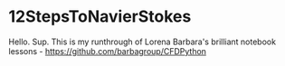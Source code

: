 # 12StepsToNavierStokes
Hello. Sup.  This is my runthrough of Lorena Barbara's brilliant notebook lessons - https://github.com/barbagroup/CFDPython
